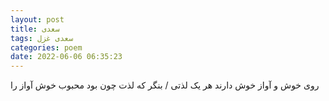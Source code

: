 ```yaml
---
layout: post
title: سعدی
tags: سعدی غزل
categories: poem
date: 2022-06-06 06:35:23
---
```


روی خوش و آواز خوش دارند هر یک لذتی / بنگر که لذت چون بود محبوب خوش آواز را
